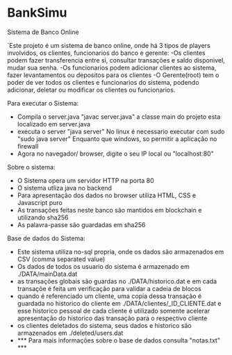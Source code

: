# BankSimu
Sistema de Banco Online

`Este projeto é um sistema de banco online, onde há 3 tipos de players involvidos, os clientes, funcionarios do banco e gerente:
-Os clientes podem fazer transferencia entre si, consultar transações e saldo disponivel, mudar sua senha.
-Os funcionarios podem adicionar clientes ao sistema, fazer levantamentos ou depositos para os clientes
-O Gerente(root) tem o poder de ver todos os clientes e funcionarios do sistema, podendo adicionar, deletar ou modificar os clientes ou funcionarios.

Para executar o Sistema:
- Compila o server.java "javac server.java"
a classe main do projeto esta localizado em server.java
- executa o server "java server"
No linux é necessario executar com sudo "sudo java server"
Enquanto que windows, so permitir a aplicação no firewall
- Agora no navegador/ browser, digite o seu IP local ou "localhost:80"


Sobre o sistema:
- O Sistema opera um servidor HTTP na porta 80
- O sistema utliza java no backend
- Para apresentação dos dados no browser utiliza HTML, CSS e Javascript puro 
- As transações feitas neste banco são mantidos em blockchain e utilizando sha256
- As palavra-passe são guardadas em sha256 

Base de dados do Sistema:
- Este sistema utiliza no-sql propria, onde os dados são armazenados em CSV (comma separated value)
- Os dados de todos os usuario do sistema é armazenado em ./DATA/mainData.dat
- as transações globais são guardas no ./DATA/historico.dat e em cada transaçõe é feita um verificação para validar a cadeia de blocos
- quando é referenciado um cliente, uma copia dessa transação é guardada no historico do cliente em ./DATA/clientes/_ID_CLIENTE.dat
e esse historico pessoal de cada cliente é utilizado somente acelerar apresentação do historico das transação para o respectivo cliente
- os clientes deletados do sistema, seus dados e historico são armazenados em ./deleted/users.dat
- *** Para mais informações sobre o base de dados consulta "notas.txt" ***
